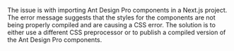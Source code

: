 The issue is with importing Ant Design Pro components in a Next.js project. The error message suggests that the styles for the components are not being properly compiled and are causing a CSS error. The solution is to either use a different CSS preprocessor or to publish a compiled version of the Ant Design Pro components.
